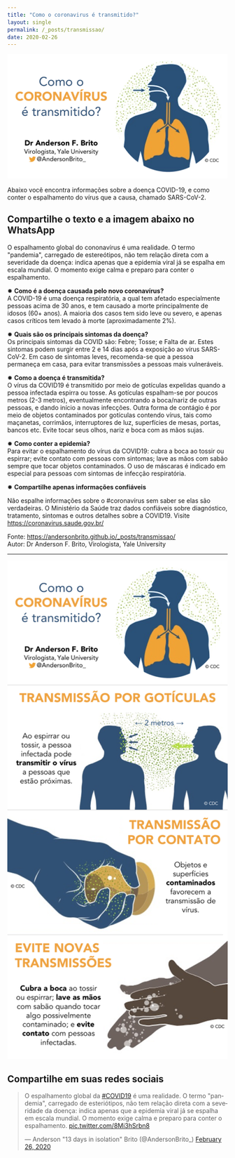 ```yaml
---
title: "Como o coronavirus é transmitido?"
layout: single
permalink: /_posts/transmissao/
date: 2020-02-26
---
```


<a href="https://andersonbrito.github.io/_posts/transmissao/">
<img src="/assets/images/covid-como.png" width="700"></a>

Abaixo você encontra informações sobre a doença COVID-19, e como conter o espalhamento do vírus que a causa, chamado SARS-CoV-2.

## Compartilhe o texto e a imagem abaixo no WhatsApp

O espalhamento global do cononavírus é uma realidade. O termo "pandemia", carregado de estereótipos, não tem relação direta com a severidade da doença: indica apenas que a epidemia viral já se espalha em escala mundial. O momento exige calma e preparo para conter o espalhamento. 

✹ **Como é a doença causada pelo novo coronavírus?**<br>
A COVID-19 é uma doença respiratória, a qual tem afetado especialmente pessoas acima de 30 anos, e tem causado a morte principalmente de idosos (60+ anos). A maioria dos casos tem sido leve ou severo, e apenas casos críticos tem levado à morte (aproximadamente 2%).

✹ **Quais são os principais sintomas da doença?**<br>
Os principais sintomas da COVID são: Febre; Tosse; e Falta de ar. Estes sintomas podem surgir entre 2 e 14 dias após a exposição ao vírus SARS-CoV-2. Em caso de sintomas leves, recomenda-se que a pessoa permaneça em casa, para evitar transmissões a pessoas mais vulneráveis.

✹ **Como a doença é transmitida?**<br>
O vírus da COVID19 é transmitido por meio de gotículas expelidas quando a pessoa infectada espirra ou tosse. As gotículas espalham-se por poucos metros (2-3 metros), eventualmente encontrando a boca/nariz de outras pessoas, e dando início a novas infecções. Outra forma de contágio é por meio de objetos contaminados por gotículas contendo vírus, tais como maçanetas, corrimãos, interruptores de luz, superfícies de mesas, portas, bancos etc. Evite tocar seus olhos, nariz e boca com as mãos sujas.

✹ **Como conter a epidemia?**<br>
Para evitar o espalhamento do vírus da COVID19: cubra a boca ao tossir ou espirrar; evite contato com pessoas com sintomas; lave as mãos com sabão sempre que tocar objetos contaminados. O uso de máscaras é indicado em especial para pessoas com sintomas de infecção respiratória.

✹ **Compartilhe apenas informações confiáveis**<br>

Não espalhe informações sobre o #coronavírus sem saber se elas são verdadeiras. O Ministério da Saúde traz dados confiáveis sobre diagnóstico, tratamento, sintomas e outros detalhes sobre a COVID19.
Visite https://coronavirus.saude.gov.br/

Fonte: <https://andersonbrito.github.io/_posts/transmissao/><br>
Autor: Dr Anderson F. Brito, Virologista, Yale University

***

<img src="/assets/images/covid-share.png" width="700">


## Compartilhe em suas redes sociais

<blockquote class="twitter-tweet"><p lang="pt" dir="ltr">O espalhamento global da <a href="https://twitter.com/hashtag/COVID19?src=hash&amp;ref_src=twsrc%5Etfw">#COVID19</a> é uma realidade. O termo &quot;pandemia&quot;, carregado de esteriótipos, não tem relação direta com a severidade da doença: indica apenas que a epidemia viral já se espalha em escala mundial. O momento exige calma e preparo para conter o espalhamento. <a href="https://t.co/8Mi3hSrbn8">pic.twitter.com/8Mi3hSrbn8</a></p>&mdash; Anderson &quot;13 days in isolation&quot; Brito (@AndersonBrito_) <a href="https://twitter.com/AndersonBrito_/status/1232665484887232512?ref_src=twsrc%5Etfw">February 26, 2020</a></blockquote> <script async src="https://platform.twitter.com/widgets.js" charset="utf-8"></script> 

